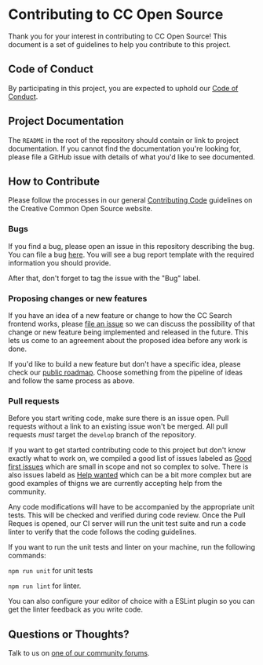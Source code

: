 # Contributing to CC Open Source

Thank you for your interest in contributing to CC Open Source! This document is
a set of guidelines to help you contribute to this project.


## Code of Conduct

By participating in this project, you are expected to uphold our [Code of
Conduct][code_of_conduct].

[code_of_conduct]: https://opensource.creativecommons.org/community/code-of-conduct/


## Project Documentation

The `README` in the root of the repository should contain or link to project
documentation. If you cannot find the documentation you're looking for, please
file a GitHub issue with details of what you'd like to see documented.


## How to Contribute

Please follow the processes in our general [Contributing Code][contributing]
guidelines on the Creative Common Open Source website.

[contributing]: https://opensource.creativecommons.org/contributing-code/


### Bugs

If you find a bug, please open an issue in this repository describing the bug.
You can file a bug
[here](https://github.com/creativecommons/og-image-generator/issues/new?template=bug_report.md).
You will see a bug report template with the required information you should
provide.

After that, don't forget to tag the issue with the "Bug" label.


### Proposing changes or new features

If you have an idea of a new feature or change to how the CC Search frontend
works, please [file an issue][featurereq] so we can discuss the possibility of
that change or new feature being implemented and released in the future. This
lets us come to an agreement about the proposed idea before any work is done.

If you'd like to build a new feature but don't have a specific idea, please
check our [public roadmap][roadmap]. Choose something from the pipeline of
ideas and follow the same process as above.

[featurereq]: https://github.com/creativecommons/og-image-generator/issues/new?template=feature_request.md
[roadmap]: https://docs.google.com/document/d/19yH2V5K4nzWgEXaZhkzD1egzrRayyDdxlzxZOTCm_pc/


### Pull requests

Before you start writing code, make sure there is an issue open. Pull requests
without a link to an existing issue won't be merged. All pull requests _must_
target the `develop` branch of the repository.

If you want to get started contributing code to this project but don't know
exactly what to work on, we compiled a good list of issues labeled as [Good
first issues][firstissue] which are small in scope and not so complex to solve.
There is also issues labeld as [Help wanted][helpwanted] which can be a bit
more complex but are good examples of thigns we are currently accepting help
from the community.

Any code modifications will have to be accompanied by the appropriate unit
tests. This will be checked and verified during code review. Once the Pull
Reques is opened, our CI server will run the unit test suite and run a code
linter to verify that the code follows the coding guidelines.

If you want to run the unit tests and linter on your machine, run the following commands:

`npm run unit` for unit tests

`npm run lint` for linter.

You can also configure your editor of choice with a ESLint plugin so you can
get the linter feedback as you write code.

[firstissue]: https://github.com/creativecommons/og-image-generator/labels/good%20first%20issue
[helpwanted]: https://github.com/creativecommons/og-image-generator/labels/help%20wanted


## Questions or Thoughts?

Talk to us on [one of our community forums][community].

[community]: https://opensource.creativecommons.org/community/
